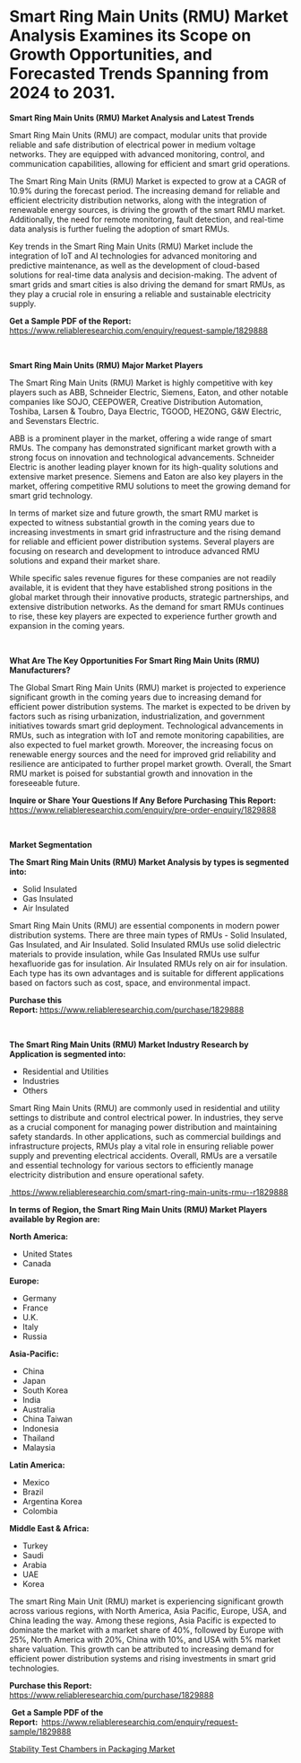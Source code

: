 <p><h1>Smart Ring Main Units (RMU) Market Analysis Examines its Scope on Growth Opportunities, and Forecasted Trends Spanning from 2024 to 2031.</h1></p><p><strong>Smart Ring Main Units (RMU) Market Analysis and Latest Trends</strong></p>
<p><p>Smart Ring Main Units (RMU) are compact, modular units that provide reliable and safe distribution of electrical power in medium voltage networks. They are equipped with advanced monitoring, control, and communication capabilities, allowing for efficient and smart grid operations.</p><p>The Smart Ring Main Units (RMU) Market is expected to grow at a CAGR of 10.9% during the forecast period. The increasing demand for reliable and efficient electricity distribution networks, along with the integration of renewable energy sources, is driving the growth of the smart RMU market. Additionally, the need for remote monitoring, fault detection, and real-time data analysis is further fueling the adoption of smart RMUs.</p><p>Key trends in the Smart Ring Main Units (RMU) Market include the integration of IoT and AI technologies for advanced monitoring and predictive maintenance, as well as the development of cloud-based solutions for real-time data analysis and decision-making. The advent of smart grids and smart cities is also driving the demand for smart RMUs, as they play a crucial role in ensuring a reliable and sustainable electricity supply.</p></p>
<p><strong>Get a Sample PDF of the Report:&nbsp;</strong> <a href="https://www.reliableresearchiq.com/enquiry/request-sample/1829888">https://www.reliableresearchiq.com/enquiry/request-sample/1829888</a></p>
<p>&nbsp;</p>
<p><strong>Smart Ring Main Units (RMU) Major Market Players</strong></p>
<p><p>The Smart Ring Main Units (RMU) Market is highly competitive with key players such as ABB, Schneider Electric, Siemens, Eaton, and other notable companies like SOJO, CEEPOWER, Creative Distribution Automation, Toshiba, Larsen & Toubro, Daya Electric, TGOOD, HEZONG, G&W Electric, and Sevenstars Electric.</p><p>ABB is a prominent player in the market, offering a wide range of smart RMUs. The company has demonstrated significant market growth with a strong focus on innovation and technological advancements. Schneider Electric is another leading player known for its high-quality solutions and extensive market presence. Siemens and Eaton are also key players in the market, offering competitive RMU solutions to meet the growing demand for smart grid technology.</p><p>In terms of market size and future growth, the smart RMU market is expected to witness substantial growth in the coming years due to increasing investments in smart grid infrastructure and the rising demand for reliable and efficient power distribution systems. Several players are focusing on research and development to introduce advanced RMU solutions and expand their market share.</p><p>While specific sales revenue figures for these companies are not readily available, it is evident that they have established strong positions in the global market through their innovative products, strategic partnerships, and extensive distribution networks. As the demand for smart RMUs continues to rise, these key players are expected to experience further growth and expansion in the coming years.</p></p>
<p>&nbsp;</p>
<p><strong>What Are The Key Opportunities For Smart Ring Main Units (RMU) Manufacturers?</strong></p>
<p><p>The Global Smart Ring Main Units (RMU) market is projected to experience significant growth in the coming years due to increasing demand for efficient power distribution systems. The market is expected to be driven by factors such as rising urbanization, industrialization, and government initiatives towards smart grid deployment. Technological advancements in RMUs, such as integration with IoT and remote monitoring capabilities, are also expected to fuel market growth. Moreover, the increasing focus on renewable energy sources and the need for improved grid reliability and resilience are anticipated to further propel market growth. Overall, the Smart RMU market is poised for substantial growth and innovation in the foreseeable future.</p></p>
<p><strong>Inquire or Share Your Questions If Any Before Purchasing This Report:</strong> <a href="https://www.reliableresearchiq.com/enquiry/pre-order-enquiry/1829888">https://www.reliableresearchiq.com/enquiry/pre-order-enquiry/1829888</a></p>
<p>&nbsp;</p>
<p><strong>Market Segmentation</strong></p>
<p><strong>The Smart Ring Main Units (RMU) Market Analysis by types is segmented into:</strong></p>
<p><ul><li>Solid Insulated</li><li>Gas Insulated</li><li>Air Insulated</li></ul></p>
<p><p>Smart Ring Main Units (RMU) are essential components in modern power distribution systems. There are three main types of RMUs - Solid Insulated, Gas Insulated, and Air Insulated. Solid Insulated RMUs use solid dielectric materials to provide insulation, while Gas Insulated RMUs use sulfur hexafluoride gas for insulation. Air Insulated RMUs rely on air for insulation. Each type has its own advantages and is suitable for different applications based on factors such as cost, space, and environmental impact.</p></p>
<p><strong>Purchase this Report:&nbsp;</strong><a href="https://www.reliableresearchiq.com/purchase/1829888">https://www.reliableresearchiq.com/purchase/1829888</a></p>
<p>&nbsp;</p>
<p><strong>The Smart Ring Main Units (RMU) Market Industry Research by Application is segmented into:</strong></p>
<p><ul><li>Residential and Utilities</li><li>Industries</li><li>Others</li></ul></p>
<p><p>Smart Ring Main Units (RMU) are commonly used in residential and utility settings to distribute and control electrical power. In industries, they serve as a crucial component for managing power distribution and maintaining safety standards. In other applications, such as commercial buildings and infrastructure projects, RMUs play a vital role in ensuring reliable power supply and preventing electrical accidents. Overall, RMUs are a versatile and essential technology for various sectors to efficiently manage electricity distribution and ensure operational safety.</p></p>
<p><a href="https://www.reliableresearchiq.com/smart-ring-main-units-rmu--r1829888">&nbsp;https://www.reliableresearchiq.com/smart-ring-main-units-rmu--r1829888</a></p>
<p><strong>In terms of Region, the Smart Ring Main Units (RMU) Market Players available by Region are:</strong></p>
<p>
    <p> <strong> North America: </strong>
        <ul>
            <li>United States</li>
            <li>Canada</li>
        </ul>
        </p> 
    <p> <strong> Europe: </strong>
        <ul>
            <li>Germany</li>
            <li>France</li>
            <li>U.K.</li>
            <li>Italy</li>
            <li>Russia</li>
        </ul>
        </p> 
    <p> <strong> Asia-Pacific: </strong>
        <ul>
            <li>China</li>
            <li>Japan</li>
            <li>South Korea</li>
            <li>India</li>
            <li>Australia</li>
            <li>China Taiwan</li>
            <li>Indonesia</li>
            <li>Thailand</li>
            <li>Malaysia</li>
        </ul>
        </p> 
    <p> <strong> Latin America: </strong>
        <ul>
            <li>Mexico</li>
            <li>Brazil</li>
            <li>Argentina Korea</li>
            <li>Colombia</li>
        </ul>
        </p> 
    <p> <strong> Middle East & Africa: </strong>
        <ul>
            <li>Turkey</li>
            <li>Saudi</li>
            <li>Arabia</li>
            <li>UAE</li>
            <li>Korea</li>
        </ul>
    </p>
    </p>
<p><p>The smart Ring Main Unit (RMU) market is experiencing significant growth across various regions, with North America, Asia Pacific, Europe, USA, and China leading the way. Among these regions, Asia Pacific is expected to dominate the market with a market share of 40%, followed by Europe with 25%, North America with 20%, China with 10%, and USA with 5% market share valuation. This growth can be attributed to increasing demand for efficient power distribution systems and rising investments in smart grid technologies.</p></p>
<p><strong>Purchase this Report: </strong><a href="https://www.reliableresearchiq.com/purchase/1829888">https://www.reliableresearchiq.com/purchase/1829888</a></p>
<p>&nbsp;<strong>Get a Sample PDF of the Report:&nbsp;&nbsp;</strong><a href="https://www.reliableresearchiq.com/enquiry/request-sample/1829888">https://www.reliableresearchiq.com/enquiry/request-sample/1829888</a></p>
<p><strong></strong></p>
<p><p><a href="https://github.com/AmbushAL/Market-Research-Report-List-1/blob/main/stability-test-chambers-in-packaging-market.md">Stability Test Chambers in Packaging Market</a></p></p>